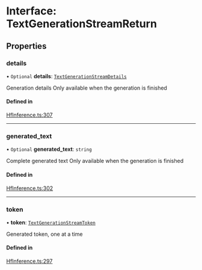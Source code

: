 # Interface: TextGenerationStreamReturn

## Properties

### details

• `Optional` **details**: [`TextGenerationStreamDetails`](TextGenerationStreamDetails)

Generation details
Only available when the generation is finished

#### Defined in

[HfInference.ts:307](https://github.com/huggingface/huggingface.js/blob/main/packages/inference/src/HfInference.ts#L307)

___

### generated\_text

• `Optional` **generated\_text**: `string`

Complete generated text
Only available when the generation is finished

#### Defined in

[HfInference.ts:302](https://github.com/huggingface/huggingface.js/blob/main/packages/inference/src/HfInference.ts#L302)

___

### token

• **token**: [`TextGenerationStreamToken`](TextGenerationStreamToken)

Generated token, one at a time

#### Defined in

[HfInference.ts:297](https://github.com/huggingface/huggingface.js/blob/main/packages/inference/src/HfInference.ts#L297)
